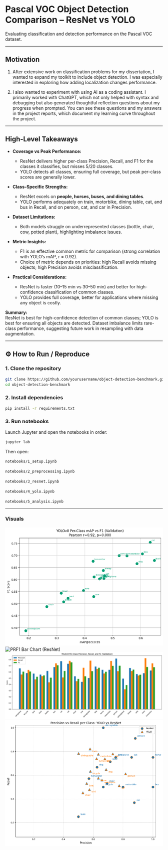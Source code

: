 # Pascal VOC Object Detection Comparison – ResNet vs YOLO  
Evaluating classification and detection performance on the Pascal VOC dataset.  

---
## Motivation

1. After extensive work on classification problems for my dissertation, I wanted to expand my toolkit to include object detection. I was especially interested in exploring how adding localization changes performance.  

2. I also wanted to experiment with using AI as a coding assistant. I primarily worked with ChatGPT, which not only helped with syntax and debugging but also generated thoughtful reflection questions about my progress when prompted. You can see these questions and my answers in the project reports, which document my learning curve throughout the project.

---

## High-Level Takeaways

- **Coverage vs Peak Performance:**  
  - ResNet delivers higher per-class Precision, Recall, and F1 for the classes it classifies, but misses 5/20 classes.  
  - YOLO detects all classes, ensuring full coverage, but peak per-class scores are generally lower.

- **Class-Specific Strengths:**  
  - ResNet excels on **people, horses, buses, and dining tables**.  
  - YOLO performs adequately on train, motorbike, dining table, cat, and bus in Recall, and on person, cat, and car in Precision.  

- **Dataset Limitations:**  
  - Both models struggle on underrepresented classes (bottle, chair, cow, potted plant), highlighting imbalance issues.

- **Metric Insights:**  
  - F1 is an effective common metric for comparison (strong correlation with YOLO’s mAP, r = 0.92).  
  - Choice of metric depends on priorities: high Recall avoids missing objects; high Precision avoids misclassification.

- **Practical Considerations:**  
  - ResNet is faster (10–15 min vs 30–50 min) and better for high-confidence classification of common classes.  
  - YOLO provides full coverage, better for applications where missing any object is costly.

**Summary:**  
ResNet is best for high-confidence detection of common classes; YOLO is best for ensuring all objects are detected. Dataset imbalance limits rare-class performance, suggesting future work in resampling with data augmentation.

---


## ⚙️ How to Run / Reproduce  

### 1. Clone the repository  
```bash
git clone https://github.com/yourusername/object-detection-benchmark.git
cd object-detection-benchmark
``` 

### 2. Install dependencies  
```bash
pip install -r requirements.txt
```  

### 3. Run notebooks

Launch Jupyter and open the notebooks in order:
```bash
jupyter lab
```
Then open:

    notebooks/1_setup.ipynb

    notebooks/2_preprocessing.ipynb

    notebooks/3_resnet.ipynb

    notebooks/4_yolo.ipynb

    notebooks/5_analysis.ipynb

---
### **Visuals**  
![mAP vs F1 Scatterplot (YOLO)](results/yolo_results/yolo_map_vs_f1_scatter.png)
![PRF1 Bar Chart (ResNet)](results/resnet_results/resnet_perclass_prf_combined.png)
![PRF1 Bar Chart (YOLO)](results/yolo_results/yolo_perclass_prf1.png)
![Precision vs Recall Scatterplot](results/comparison_results/precision_recall_scatter.png)
 
